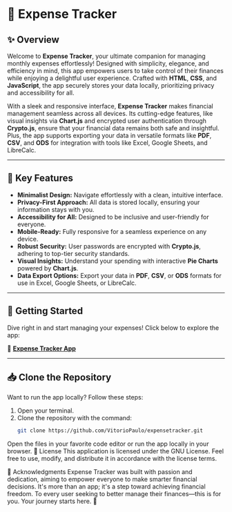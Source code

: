 # 💸 Expense Tracker

## ✨ Overview

Welcome to **Expense Tracker**, your ultimate companion for managing monthly expenses effortlessly! Designed with simplicity, elegance, and efficiency in mind, this app empowers users to take control of their finances while enjoying a delightful user experience. Crafted with **HTML**, **CSS**, and **JavaScript**, the app securely stores your data locally, prioritizing privacy and accessibility for all.

With a sleek and responsive interface, **Expense Tracker** makes financial management seamless across all devices. Its cutting-edge features, like visual insights via **Chart.js** and encrypted user authentication through **Crypto.js**, ensure that your financial data remains both safe and insightful. Plus, the app supports exporting your data in versatile formats like **PDF**, **CSV**, and **ODS** for integration with tools like Excel, Google Sheets, and LibreCalc.

---

## 🌟 Key Features

- **Minimalist Design:** Navigate effortlessly with a clean, intuitive interface.
- **Privacy-First Approach:** All data is stored locally, ensuring your information stays with you.
- **Accessibility for All:** Designed to be inclusive and user-friendly for everyone.
- **Mobile-Ready:** Fully responsive for a seamless experience on any device.
- **Robust Security:** User passwords are encrypted with **Crypto.js**, adhering to top-tier security standards.
- **Visual Insights:** Understand your spending with interactive **Pie Charts** powered by **Chart.js**.
- **Data Export Options:** Export your data in **PDF**, **CSV**, or **ODS** formats for use in Excel, Google Sheets, or LibreCalc.

---

## 🎉 Getting Started

Dive right in and start managing your expenses! Click below to explore the app:

🔗 **[Expense Tracker App](https://vitoriopaulo.github.io/expensetracker/)**

---

## 📥 Clone the Repository

Want to run the app locally? Follow these steps:

1. Open your terminal.
2. Clone the repository with the command:
   ```bash
   git clone https://github.com/VitorioPaulo/expensetracker.git
Open the files in your favorite code editor or run the app locally in your browser.
📜 License
This application is licensed under the GNU License. Feel free to use, modify, and distribute it in accordance with the license terms.

🙌 Acknowledgments
Expense Tracker was built with passion and dedication, aiming to empower everyone to make smarter financial decisions. It's more than an app; it's a step toward achieving financial freedom. To every user seeking to better manage their finances—this is for you. Your journey starts here. 🚀